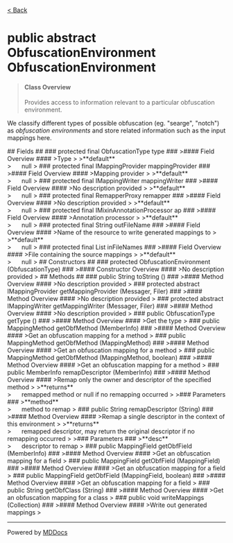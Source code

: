 [< Back](../README.md)
# public abstract ObfuscationEnvironment ObfuscationEnvironment #
>#### Class Overview ####
>Provides access to information relevant to a particular obfuscation
 environment.
 
 <p>We classify different types of possible obfuscation (eg. "searge",
 "notch") as <em>obfuscation environments</em> and store related information
 such as the input mappings here.</p>
## Fields ##
### protected final ObfuscationType type ###
>#### Field Overview ####
>Type
>
>**default**<br />
>&nbsp;&nbsp;&nbsp;&nbsp;&nbsp;&nbsp;null
>
### protected final IMappingProvider mappingProvider ###
>#### Field Overview ####
>Mapping provider
>
>**default**<br />
>&nbsp;&nbsp;&nbsp;&nbsp;&nbsp;&nbsp;null
>
### protected final IMappingWriter mappingWriter ###
>#### Field Overview ####
>No description provided
>
>**default**<br />
>&nbsp;&nbsp;&nbsp;&nbsp;&nbsp;&nbsp;null
>
### protected final RemapperProxy remapper ###
>#### Field Overview ####
>No description provided
>
>**default**<br />
>&nbsp;&nbsp;&nbsp;&nbsp;&nbsp;&nbsp;null
>
### protected final IMixinAnnotationProcessor ap ###
>#### Field Overview ####
>Annotation processor
>
>**default**<br />
>&nbsp;&nbsp;&nbsp;&nbsp;&nbsp;&nbsp;null
>
### protected final String outFileName ###
>#### Field Overview ####
>Name of the resource to write generated mappings to
>
>**default**<br />
>&nbsp;&nbsp;&nbsp;&nbsp;&nbsp;&nbsp;null
>
### protected final List inFileNames ###
>#### Field Overview ####
>File containing the source mappings
>
>**default**<br />
>&nbsp;&nbsp;&nbsp;&nbsp;&nbsp;&nbsp;null
>
## Constructors ##
### protected ObfuscationEnvironment (ObfuscationType) ###
>#### Constructor Overview ####
>No description provided
>
## Methods ##
### public String toString () ###
>#### Method Overview ####
>No description provided
>
### protected abstract IMappingProvider getMappingProvider (Messager, Filer) ###
>#### Method Overview ####
>No description provided
>
### protected abstract IMappingWriter getMappingWriter (Messager, Filer) ###
>#### Method Overview ####
>No description provided
>
### public ObfuscationType getType () ###
>#### Method Overview ####
>Get the type
>
### public MappingMethod getObfMethod (MemberInfo) ###
>#### Method Overview ####
>Get an obfuscation mapping for a method
>
### public MappingMethod getObfMethod (MappingMethod) ###
>#### Method Overview ####
>Get an obfuscation mapping for a method
>
### public MappingMethod getObfMethod (MappingMethod, boolean) ###
>#### Method Overview ####
>Get an obfuscation mapping for a method
>
### public MemberInfo remapDescriptor (MemberInfo) ###
>#### Method Overview ####
>Remap only the owner and descriptor of the specified method
>
>**returns**<br />
>&nbsp;&nbsp;&nbsp;&nbsp;&nbsp;&nbsp;remapped method or null if no remapping occurred
>
>### Parameters ###
>**method**<br />
>&nbsp;&nbsp;&nbsp;&nbsp;&nbsp;&nbsp;method to remap
>
### public String remapDescriptor (String) ###
>#### Method Overview ####
>Remap a single descriptor in the context of this environment
>
>**returns**<br />
>&nbsp;&nbsp;&nbsp;&nbsp;&nbsp;&nbsp;remapped descriptor, may return the original descriptor if no
      remapping occurred
>
>### Parameters ###
>**desc**<br />
>&nbsp;&nbsp;&nbsp;&nbsp;&nbsp;&nbsp;descriptor to remap
>
### public MappingField getObfField (MemberInfo) ###
>#### Method Overview ####
>Get an obfuscation mapping for a field
>
### public MappingField getObfField (MappingField) ###
>#### Method Overview ####
>Get an obfuscation mapping for a field
>
### public MappingField getObfField (MappingField, boolean) ###
>#### Method Overview ####
>Get an obfuscation mapping for a field
>
### public String getObfClass (String) ###
>#### Method Overview ####
>Get an obfuscation mapping for a class
>
### public void writeMappings (Collection) ###
>#### Method Overview ####
>Write out generated mappings
>

---
Powered by [MDDocs](https://github.com/VRCube/MDDocs)